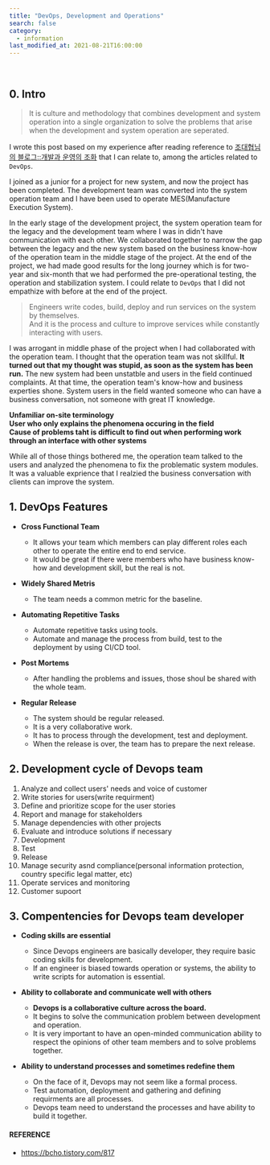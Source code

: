 ```yaml
---
title: "DevOps, Development and Operations"
search: false
category:
  - information
last_modified_at: 2021-08-21T16:00:00
---
```


<br>

## 0. Intro

> It is culture and methodology 
> that combines development and system operation into a single organization to solve the problems 
> that arise when the development and system operation are seperated.

I wrote this post based on my experience after reading reference to [조대협님의 블로그::개발과 운영의 조화][blog-link] that I can relate to, among the articles related to `DevOps`. 

I joined as a junior for a project for new system, and now the project has been completed. 
The development team was converted into the system operation team and I have been used to operate MES(Manufacture Execution System).

In the early stage of the development project, the system operation team for the legacy and the development team where I was in didn't have communication with each other. 
We collaborated together to narrow the gap between the legacy and the new system based on the business know-how of the operation team in the middle stage of the project. 
At the end of the project, we had made good results for the long journey which is for two-year and six-month  that we had performed the pre-operational testing, the operation and stabilization system. 
I could relate to `DevOps` that I did not empathize with before at the end of the project.

> Engineers write codes, build, deploy and run services on the system by themselves.<br>
> And it is the process and culture to improve services while constantly interacting with users.
 
I was arrogant in middle phase of the project when I had collaborated with the operation team. 
I thought that the operation team was not skillful. 
**It turned out that my thought was stupid, as soon as the system has been run.** 
The new system had been unstatble and users in the field continued complaints. 
At that time, the operation team's know-how and business experties shone. 
System users in the field wanted someone who can have a business conversation, not someone with great IT knowledge. 

**Unfamiliar on-site terminology<br>**
**User who only explains the phenomena occuring in the field<br>**
**Cause of problems taht is difficult to find out when performing work through an interface with other systems**

While all of those things bothered me, the operation team talked to the users and analyzed the phenomena to fix the problematic system modules. 
It was a valuable exprience that I realzied the business conversation with clients can improve the system.   

## 1. DevOps Features
- **Cross Functional Team** 
    - It allows your team which members can play different roles each other to operate the entire end to end service. 
    - It would be great if there were members who have business know-how and development skill, but the real is not. 

- **Widely Shared Metris**
    - The team needs a common metric for the baseline. 

- **Automating Repetitive Tasks**
    - Automate repetitive tasks using tools. 
    - Automate and manage the process from build, test to the deployment by using CI/CD tool.

- **Post Mortems**
    - After handling the problems and issues, those shoul be shared with the whole team. 

- **Regular Release**
    - The system should be regular released. 
    - It is a very collaborative work. 
    - It has to process through the development, test and deployment. 
    - When the release is over, the team has to prepare the next release. 

## 2. Development cycle of Devops team
1. Analyze and collect users' needs and voice of customer 
1. Write stories for users(write requirment)
1. Define and prioritize scope for the user stories
1. Report and manage for stakeholders
1. Manage dependencies with other projects
1. Evaluate and introduce solutions if necessary
1. Development
1. Test
1. Release
1. Manage security asnd compliance(personal information protection, country specific legal matter, etc)
1. Operate services and monitoring
1. Customer supoort

## 3. Compentencies for Devops team developer
- **Coding skills are essential**
    - Since Devops engineers are basically developer, they require basic coding skills for development.
    - If an engineer is biased towards operation or systems, the ability to write scripts for automation is essential.

- **Ability to collaborate and communicate well with others**
    - **Devops is a collaborative culture across the board.** 
    - It begins to solve the communication problem between development and operation. 
    - It is very important to have an open-minded communication ability to respect the opinions of other team members and to solve problems together. 

- **Ability to understand processes and sometimes redefine them**
    - On the face of it, Devops may not seem like a formal process. 
    - Test automation, deployment and gathering and defining requirments are all processes.
    - Devops team need to understand the processes and have ability to build it together.

#### REFERENCE
- <https://bcho.tistory.com/817>

[blog-link]: https://bcho.tistory.com/817